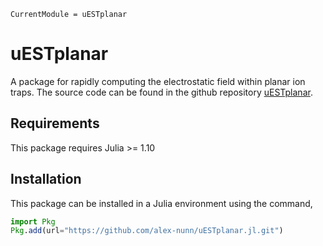 ```@meta
CurrentModule = uESTplanar
```

# uESTplanar

A package for rapidly computing the electrostatic field within planar ion traps. The source code can be found in the github repository [uESTplanar](https://github.com/alex-nunn/uESTplanar.jl).

## Requirements
This package requires Julia >= 1.10

## Installation
This package can be installed in a Julia environment using the command,

```julia
import Pkg
Pkg.add(url="https://github.com/alex-nunn/uESTplanar.jl.git")
```


